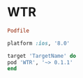 # WTR


```ruby
Podfile

platform :ios, '8.0'

target 'TargetName' do
pod 'WTR', '~> 0.1.1'
end
```

